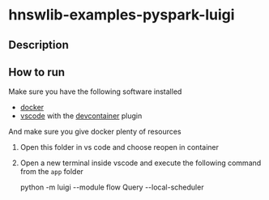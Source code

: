 hnswlib-examples-pyspark-luigi
==============================

## Description


## How to run

Make sure you have the following software installed

- [docker](https://www.docker.com/products/docker-desktop/)
- [vscode](https://code.visualstudio.com/) with the [devcontainer](https://marketplace.visualstudio.com/items?itemName=ms-vscode-remote.remote-containers) plugin

And make sure you give docker plenty of resources

1. Open this folder in vs code and choose reopen in container

2. Open a new terminal inside vscode and execute the following command from the `app` folder


    python -m luigi --module flow Query --local-scheduler

